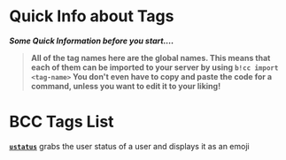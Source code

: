 # Quick Info about Tags

_**Some Quick Information before you start....**_
> **All of the tag names here are the **global names**.
> This means that each of them can be imported to your server by using `b!cc import <tag-name>`
> You don't even have to copy and paste the code for a command, unless you want to edit it to your liking!**

# BCC Tags List

**[`ustatus`](/tags/ustatus.txt)** grabs the user status of a user and displays it as an emoji

